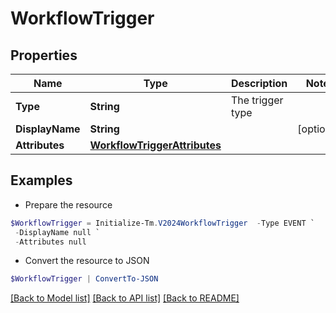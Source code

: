 # WorkflowTrigger
## Properties

Name | Type | Description | Notes
------------ | ------------- | ------------- | -------------
**Type** | **String** | The trigger type | 
**DisplayName** | **String** |  | [optional] 
**Attributes** | [**WorkflowTriggerAttributes**](WorkflowTriggerAttributes.md) |  | 

## Examples

- Prepare the resource
```powershell
$WorkflowTrigger = Initialize-Tm.V2024WorkflowTrigger  -Type EVENT `
 -DisplayName null `
 -Attributes null
```

- Convert the resource to JSON
```powershell
$WorkflowTrigger | ConvertTo-JSON
```

[[Back to Model list]](../README.md#documentation-for-models) [[Back to API list]](../README.md#documentation-for-api-endpoints) [[Back to README]](../README.md)

